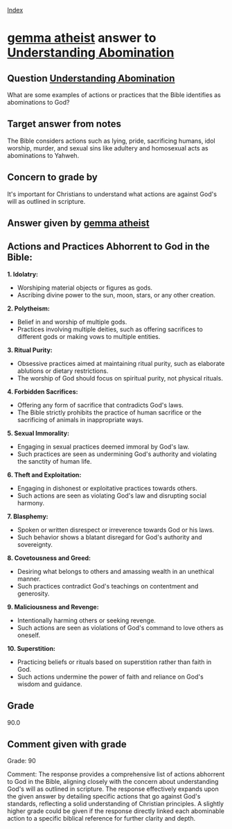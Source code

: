 
[Index](../../index.md)
# [gemma atheist](../../answering_models/gemma_atheist.md) answer to [Understanding Abomination](../../questions/Understanding_Abomination.md)

## Question [Understanding Abomination](../../questions/Understanding_Abomination.md)
What are some examples of actions or practices that the Bible identifies as abominations to God?

## Target answer from notes
The Bible considers actions such as lying, pride, sacrificing humans, idol worship, murder, and sexual sins like adultery and homosexual acts as abominations to Yahweh.

## Concern to grade by
It's important for Christians to understand what actions are against God's will as outlined in scripture.

## Answer given by [gemma atheist](../../answering_models/gemma_atheist.md)
## Actions and Practices Abhorrent to God in the Bible:

**1. Idolatry:**

* Worshiping material objects or figures as gods.
* Ascribing divine power to the sun, moon, stars, or any other creation.

**2. Polytheism:**

* Belief in and worship of multiple gods.
* Practices involving multiple deities, such as offering sacrifices to different gods or making vows to multiple entities.

**3. Ritual Purity:**

* Obsessive practices aimed at maintaining ritual purity, such as elaborate ablutions or dietary restrictions.
* The worship of God should focus on spiritual purity, not physical rituals.

**4. Forbidden Sacrifices:**

* Offering any form of sacrifice that contradicts God's laws.
* The Bible strictly prohibits the practice of human sacrifice or the sacrificing of animals in inappropriate ways.

**5. Sexual Immorality:**

* Engaging in sexual practices deemed immoral by God's law.
* Such practices are seen as undermining God's authority and violating the sanctity of human life.

**6. Theft and Exploitation:**

* Engaging in dishonest or exploitative practices towards others.
* Such actions are seen as violating God's law and disrupting social harmony.

**7. Blasphemy:**

* Spoken or written disrespect or irreverence towards God or his laws.
* Such behavior shows a blatant disregard for God's authority and sovereignty.

**8. Covetousness and Greed:**

* Desiring what belongs to others and amassing wealth in an unethical manner.
* Such practices contradict God's teachings on contentment and generosity.

**9. Maliciousness and Revenge:**

* Intentionally harming others or seeking revenge.
* Such actions are seen as violations of God's command to love others as oneself.

**10. Superstition:**

* Practicing beliefs or rituals based on superstition rather than faith in God.
* Such actions undermine the power of faith and reliance on God's wisdom and guidance.

## Grade
90.0

## Comment given with grade
Grade: 90

Comment: The response provides a comprehensive list of actions abhorrent to God in the Bible, aligning closely with the concern about understanding God's will as outlined in scripture. The response effectively expands upon the given answer by detailing specific actions that go against God's standards, reflecting a solid understanding of Christian principles. A slightly higher grade could be given if the response directly linked each abominable action to a specific biblical reference for further clarity and depth.

